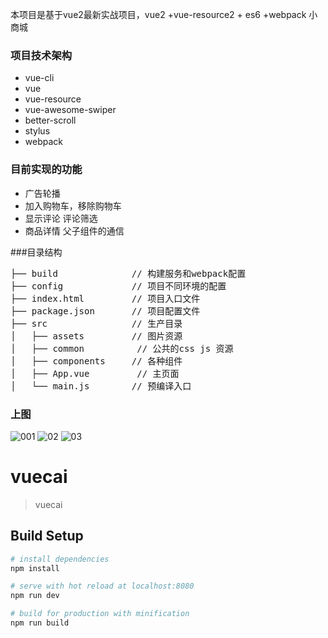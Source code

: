本项目是基于vue2最新实战项目，vue2 +vue-resource2 + es6 +webpack 小商城
### 项目技术架构 
   * vue-cli
   * vue
   * vue-resource
   * vue-awesome-swiper
   * better-scroll
   * stylus
   * webpack
   
### 目前实现的功能
   * 广告轮播
   * 加入购物车，移除购物车
   * 显示评论 评论筛选
   * 商品详情 父子组件的通信
   
###目录结构
<pre>
├── build              // 构建服务和webpack配置
├── config             // 项目不同环境的配置
├── index.html         // 项目入口文件
├── package.json       // 项目配置文件
├── src                // 生产目录
│   ├── assets         // 图片资源
│   ├── common          // 公共的css js 资源
│   ├── components     // 各种组件
│   ├── App.vue         // 主页面 
│   └── main.js        // 预编译入口
</pre>

### 上图
![001](https://cloud.githubusercontent.com/assets/22146188/22859647/719e98d2-f11e-11e6-9a1a-92d3eab418e9.jpg)
![02](https://cloud.githubusercontent.com/assets/22146188/22859651/83a017e0-f11e-11e6-813a-0c9fd51bd861.jpg)
![03](https://cloud.githubusercontent.com/assets/22146188/22859652/8a6c6ea2-f11e-11e6-982b-6620b5de41f3.jpg)


# vuecai

> vuecai

## Build Setup

``` bash
# install dependencies
npm install

# serve with hot reload at localhost:8080
npm run dev

# build for production with minification
npm run build

